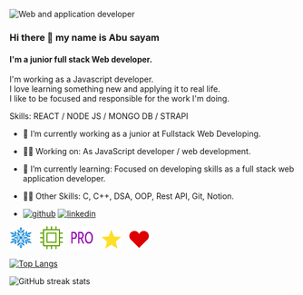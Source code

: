 ![Web and application developer ](https://media.licdn.com/dms/image/D4D16AQH8iQLrZew7xQ/profile-displaybackgroundimage-shrink_350_1400/0/1684629625820?e=1695859200&v=beta&t=G9kPEy0J5cNH0GC3kbp008XG9sRMK0-4MBoVaWcFygI)
### Hi there 👋 my name is Abu sayam
#### I'm a junior full stack Web developer.

I'm working as a Javascript developer. <br/> 
I love learning something new and applying it to real life.<br/> 
I like to be focused and responsible for the work I'm doing. 

Skills:  REACT / NODE JS / MONGO DB / STRAPI

- 🔭 I’m currently working as a junior at Fullstack Web Developing.
- 🧑‍🏫 Working on: As JavaScript developer / web development.
- 🌱 I’m currently learning: Focused on developing skills as a full stack web application developer.
- 👨‍💻 Other Skills: C, C++, DSA, OOP, Rest API, Git, Notion.


 - [<img src='https://cdn.jsdelivr.net/npm/simple-icons@3.0.1/icons/github.svg' alt='github' height='40'>](https://github.com/Dev-Abu)  [<img src='https://cdn.jsdelivr.net/npm/simple-icons@3.0.1/icons/linkedin.svg' alt='linkedin' height='40'>](https://www.linkedin.com/in/abusayam/) 


<a href='https://archiveprogram.github.com/'><img src='https://raw.githubusercontent.com/acervenky/animated-github-badges/master/assets/acbadge.gif' width='40' height='40'></a> <a href='https://docs.github.com/en/developers'><img src='https://raw.githubusercontent.com/acervenky/animated-github-badges/master/assets/devbadge.gif' width='40' height='40'></a> <a href='https://github.com/pricing'><img src='https://raw.githubusercontent.com/acervenky/animated-github-badges/master/assets/pro.gif' width='40' height='40'></a> <a href='https://stars.github.com/'><img src='https://raw.githubusercontent.com/acervenky/animated-github-badges/master/assets/starbadge.gif' width='35' height='35'></a> <a href='https://docs.github.com/en/github/supporting-the-open-source-community-with-github-sponsors'><img src='https://raw.githubusercontent.com/acervenky/animated-github-badges/master/assets/sponsorbadge.gif' width='35' height='35'></a> 

[![Top Langs](https://github-readme-stats.vercel.app/api/top-langs/?username=Dev-Abu)](https://github.com/anuraghazra/github-readme-stats)

![GitHub streak stats](https://streak-stats.demolab.com/?user=Dev-Abu)  

